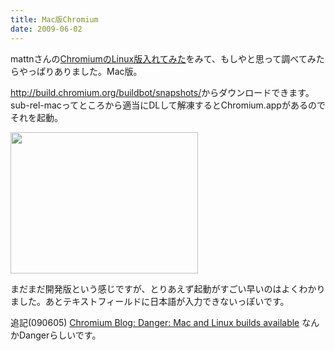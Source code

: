 ```yaml
---
title: Mac版Chromium
date: 2009-06-02
---
```

mattnさんの<a href="http://mattn.kaoriya.net/software/linux/20090601225017.htm">ChromiumのLinux版入れてみた</a>をみて、もしやと思って調べてみたらやっぱりありました。Mac版。

<a href="http://build.chromium.org/buildbot/snapshots/">http://build.chromium.org/buildbot/snapshots/</a>からダウンロードできます。sub-rel-macってところから適当にDLして解凍するとChromium.appがあるのでそれを起動。

<a href="http://ukstudio.jp/wp-content/uploads/2009/06/mac-chromium.jpg"><img src="http://ukstudio.jp/wp-content/uploads/2009/06/mac-chromium.jpg" alt="" title="mac-chromium" width="300" height="226" class="alignnone size-medium wp-image-350" /></a>

まだまだ開発版という感じですが、とりあえず起動がすごい早いのはよくわかりました。あとテキストフィールドに日本語が入力できないっぽいです。

追記(090605)
<a href="http://blog.chromium.org/2009/06/danger-mac-and-linux-builds-available.html">Chromium Blog: Danger: Mac and Linux builds available</a>
なんかDangerらしいです。